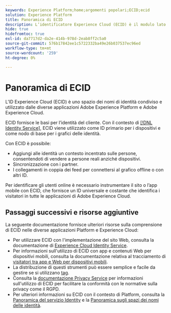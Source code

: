 ```yaml
---
keywords: Experience Platform;home;argomenti popolari;ECID;ecid
solution: Experience Platform
title: Panoramica di ECID
description: L’identificatore Experience Cloud (ECID) è il modulo lato client che fornisce accesso alla gestione delle identità e svolge tre funzioni primarie.
hide: true
hidefromtoc: true
exl-id: da7717d2-da2e-414b-978d-2eab8ff2c5a0
source-git-commit: 576b17842ee1c5722332ba49e26b037537ec96ed
workflow-type: tm+mt
source-wordcount: '259'
ht-degree: 0%

---
```


# Panoramica di ECID

L’ID Experience Cloud (ECID) è uno spazio dei nomi di identità condiviso e utilizzato dalle diverse applicazioni Adobe Experience Platform e Adobe Experience Cloud.

ECID fornisce le basi per l’identità del cliente. Con il contesto di [[!DNL Identity Service]](../home.md), ECID viene utilizzato come ID primario per i dispositivi e come nodo di base per i grafici delle identità.

Con ECID è possibile:

* Aggiungi alle identità un contesto incentrato sulle persone, consentendoti di vendere a persone reali anziché dispositivi.
* Sincronizzazione con i partner.
* I collegamenti in coppia dei feed per connettersi al grafico offline o con altri ID.

Per identificare gli utenti online è necessario instrumentare il sito o l’app mobile con ECID, che fornisce un ID universale e costante che identifica i visitatori in tutte le applicazioni di Adobe Experience Cloud.

## Passaggi successivi e risorse aggiuntive

La seguente documentazione fornisce ulteriori risorse sulla comprensione di ECID nelle diverse applicazioni Platform e Experience Cloud:

* Per utilizzare ECID con l&#39;implementazione del sito Web, consulta la documentazione di [Experience Cloud Identity Service](https://experienceleague.adobe.com/docs/id-service/using/home.html?lang=it).
* Per informazioni sull&#39;utilizzo di ECID con app e contenuti Web per dispositivi mobili, consulta la documentazione relativa al tracciamento di [visitatori tra app e Web per dispositivi mobili](https://experienceleague.adobe.com/docs/mobile-services/ios/sdk-reference-ios/hybrid-app.html#sdk-reference-ios).
* La distribuzione di questi strumenti può essere semplice e facile da gestire se si utilizzano [tag](../../tags/home.md).
* Consulta la [documentazione Privacy Service](../../privacy-service/identity-data.md) per informazioni sull&#39;utilizzo di ECID per facilitare la conformità con le normative sulla privacy come il RGPD.
* Per ulteriori informazioni su ECID con il contesto di Platform, consulta la [Panoramica del servizio Identity](../home.md) e la [Panoramica sugli spazi dei nomi delle identità](./namespaces.md).